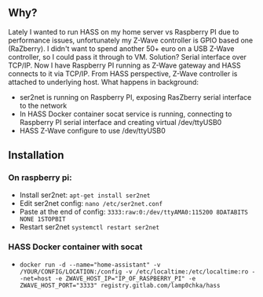 ## Why? 
Lately I wanted to run HASS on my home server vs Raspberry PI due to performance issues, unfortunately my Z-Wave controller is GPIO based one (RaZberry). I didn't want to spend another 50+ euro on a USB Z-Wave controller, so I could pass it through to VM. Solution? Serial interface over TCP/IP. Now I have Raspberry PI running as Z-Wave gateway and HASS connects to it via TCP/IP. From HASS perspective, Z-Wave controller is attached to underlying host. What happens in background: 

- ser2net is running on Raspberry PI, exposing RasZberry serial interface to the network
- In HASS Docker container socat service is running, connecting to Raspberry PI serial interface and creating virtual /dev/ttyUSB0
- HASS Z-Wave configure to use /dev/ttyUSB0


## Installation
### On raspberry pi:

- Install ser2net: ``` apt-get install ser2net ```
- Edit ser2net config: ``` nano /etc/ser2net.conf ```
- Paste at the end of config: ```3333:raw:0:/dev/ttyAMA0:115200 8DATABITS NONE 1STOPBIT```
- Restart ser2net ``` systemctl restart ser2net ```

### HASS Docker container with socat

- ``` docker run -d --name="home-assistant" -v /YOUR/CONFIG/LOCATION:/config -v /etc/localtime:/etc/localtime:ro --net=host -e ZWAVE_HOST_IP="IP_OF_RASPBERRY_PI" -e ZWAVE_HOST_PORT="3333" registry.gitlab.com/lamp0chka/hass ```
